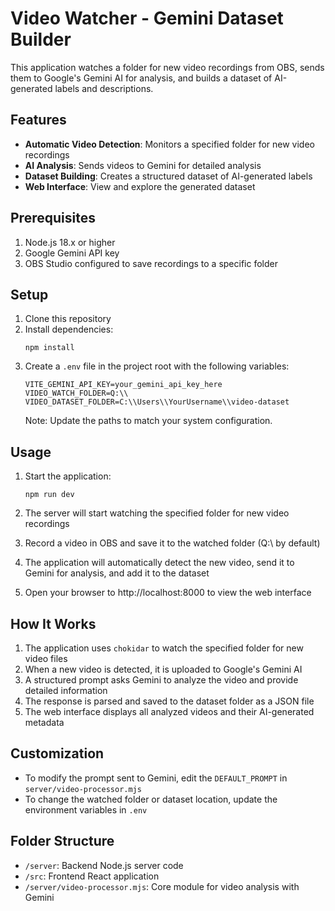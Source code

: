 # Video Watcher - Gemini Dataset Builder

This application watches a folder for new video recordings from OBS, sends them to Google's Gemini AI for analysis, and builds a dataset of AI-generated labels and descriptions.

## Features

- **Automatic Video Detection**: Monitors a specified folder for new video recordings
- **AI Analysis**: Sends videos to Gemini for detailed analysis
- **Dataset Building**: Creates a structured dataset of AI-generated labels
- **Web Interface**: View and explore the generated dataset

## Prerequisites

1. Node.js 18.x or higher
2. Google Gemini API key
3. OBS Studio configured to save recordings to a specific folder

## Setup

1. Clone this repository
2. Install dependencies:
   ```
   npm install
   ```
3. Create a `.env` file in the project root with the following variables:
   ```
   VITE_GEMINI_API_KEY=your_gemini_api_key_here
   VIDEO_WATCH_FOLDER=Q:\\
   VIDEO_DATASET_FOLDER=C:\\Users\\YourUsername\\video-dataset
   ```
   Note: Update the paths to match your system configuration.

## Usage

1. Start the application:
   ```
   npm run dev
   ```

2. The server will start watching the specified folder for new video recordings

3. Record a video in OBS and save it to the watched folder (Q:\ by default)

4. The application will automatically detect the new video, send it to Gemini for analysis, and add it to the dataset

5. Open your browser to http://localhost:8000 to view the web interface

## How It Works

1. The application uses `chokidar` to watch the specified folder for new video files
2. When a new video is detected, it is uploaded to Google's Gemini AI
3. A structured prompt asks Gemini to analyze the video and provide detailed information
4. The response is parsed and saved to the dataset folder as a JSON file
5. The web interface displays all analyzed videos and their AI-generated metadata

## Customization

- To modify the prompt sent to Gemini, edit the `DEFAULT_PROMPT` in `server/video-processor.mjs`
- To change the watched folder or dataset location, update the environment variables in `.env`

## Folder Structure

- `/server`: Backend Node.js server code
- `/src`: Frontend React application
- `/server/video-processor.mjs`: Core module for video analysis with Gemini 